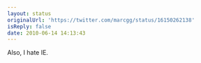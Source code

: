 ```yaml
---
layout: status
originalUrl: 'https://twitter.com/marcgg/status/16150262138'
isReply: false
date: 2010-06-14 14:13:43
---
```


Also, I hate IE.

